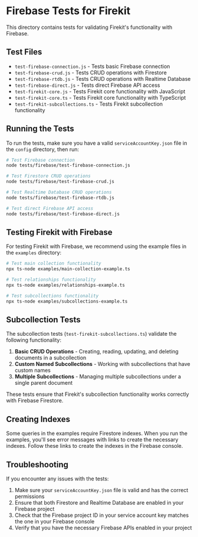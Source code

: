 # Firebase Tests for Firekit

This directory contains tests for validating Firekit's functionality with Firebase.

## Test Files

- `test-firebase-connection.js` - Tests basic Firebase connection
- `test-firebase-crud.js` - Tests CRUD operations with Firestore
- `test-firebase-rtdb.js` - Tests CRUD operations with Realtime Database
- `test-firebase-direct.js` - Tests direct Firebase API access
- `test-firekit-core.js` - Tests Firekit core functionality with JavaScript
- `test-firekit-core.ts` - Tests Firekit core functionality with TypeScript
- `test-firekit-subcollections.ts` - Tests Firekit subcollection functionality

## Running the Tests

To run the tests, make sure you have a valid `serviceAccountKey.json` file in the `config` directory, then run:

```bash
# Test Firebase connection
node tests/firebase/test-firebase-connection.js

# Test Firestore CRUD operations
node tests/firebase/test-firebase-crud.js

# Test Realtime Database CRUD operations
node tests/firebase/test-firebase-rtdb.js

# Test direct Firebase API access
node tests/firebase/test-firebase-direct.js

```

## Testing Firekit with Firebase

For testing Firekit with Firebase, we recommend using the example files in the `examples` directory:

```bash
# Test main collection functionality
npx ts-node examples/main-collection-example.ts

# Test relationships functionality
npx ts-node examples/relationships-example.ts

# Test subcollections functionality
npx ts-node examples/subcollections-example.ts
```

## Subcollection Tests

The subcollection tests (`test-firekit-subcollections.ts`) validate the following functionality:

1. **Basic CRUD Operations** - Creating, reading, updating, and deleting documents in a subcollection
2. **Custom Named Subcollections** - Working with subcollections that have custom names
3. **Multiple Subcollections** - Managing multiple subcollections under a single parent document

These tests ensure that Firekit's subcollection functionality works correctly with Firebase Firestore.

## Creating Indexes

Some queries in the examples require Firestore indexes. When you run the examples, you'll see error messages with links to create the necessary indexes. Follow these links to create the indexes in the Firebase console.

## Troubleshooting

If you encounter any issues with the tests:

1. Make sure your `serviceAccountKey.json` file is valid and has the correct permissions
2. Ensure that both Firestore and Realtime Database are enabled in your Firebase project
3. Check that the Firebase project ID in your service account key matches the one in your Firebase console
4. Verify that you have the necessary Firebase APIs enabled in your project

